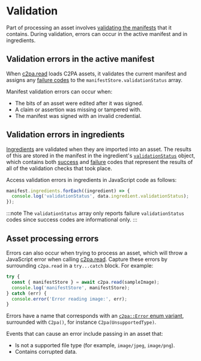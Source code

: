 # Validation

Part of processing an asset involves [validating the manifests](https://c2pa.org/specifications/specifications/1.4/specs/C2PA_Specification.html#_validation) that it contains. During validation, errors can occur in the active manifest and in ingredients.

## Validation errors in the active manifest

When [c2pa.read](../api/c2pa.c2pa#methods) loads C2PA assets, it validates the current manifest and assigns any [failure codes](https://c2pa.org/specifications/specifications/1.4/specs/C2PA_Specification.html#_failure_codes) to the `manifestStore.validationStatus` array.

Manifest validation errors can occur when:

- The bits of an asset were edited after it was signed.
- A claim or assertion was missing or tampered with.
- The manifest was signed with an invalid credential.

## Validation errors in ingredients

[Ingredients](../../introduction#key-concepts) are validated when they are imported into an asset. The results of this are stored in the manifest in the ingredient's [`validationStatus`](https://c2pa.org/specifications/specifications/1.4/specs/C2PA_Specification.html#_existing_manifests) object, which contains both [success](https://c2pa.org/specifications/specifications/1.4/specs/C2PA_Specification.html#_success_codes) and [failure](https://c2pa.org/specifications/specifications/1.4/specs/C2PA_Specification.html#_failure_codes) codes that represent the results of all of the validation checks that took place.

Access validation errors in ingredients in JavaScript code as follows:

```typescript
manifest.ingredients.forEach((ingredient) => {
  console.log('validationStatus', data.ingredient.validationStatus);
});
```

:::note
The `validationStatus` array only reports failure `validationStatus` codes since success codes are informational only.
:::

## Asset processing errors

Errors can also occur when trying to process an asset, which will throw a JavaScript error when calling [c2pa.read](../api/c2pa.c2pa#methods). Capture these errors by surrounding `c2pa.read` in a `try...catch` block. For example:

```typescript
try {
  const { manifestStore } = await c2pa.read(sampleImage);
  console.log('manifestStore', manifestStore);
} catch (err) {
  console.error('Error reading image:', err);
}
```

Errors have a name that corresponds with an [`c2pa::Error` enum variant](https://docs.rs/c2pa/latest/c2pa/enum.Error.html), surrounded with `C2pa()`, for instance `C2pa(UnsupportedType)`.

Events that can cause an error include passing in an asset that:

- Is not a supported file type (for example, `image/jpeg`, `image/png`).
- Contains corrupted data.
